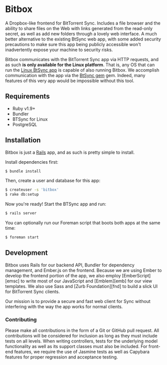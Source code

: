 # Bitbox

A Dropbox-like frontend for BitTorrent Sync. Includes a file browser and
the ability to share files on the Web with links generated from the
read-only secret, as well as add new folders through a lovely web
interface. A much better alternative to the existing BtSync web app,
with some added security precautions to make sure this app being
publicly accessible won't inadvertently expose your machine to
security risks.

Bitbox communicates with the BitTorrent Sync app via HTTP requests, and
as such **is only available for the Linux platform**. That is, any OS
that can run the [Linux BtSync app]() is capable of also running Bitbox.
We accomplish communication with the app via the [BtSync
gem](http://github.com/ChrisMacNaughton/BtSync) gem. Indeed, many
features of this very app would be impossible without this tool.

## Requirements

- Ruby v1.9+
- Bundler
- BTSync for Linux
- PostgreSQL

## Installation

Bitbox is just a [Rails](http://rubyonrails.org) app, and as such is
pretty simple to install.

Install dependencies first:

```bash
$ bundle install
```

Then, create a user and database for this app:

```bash
$ createuser -s 'bitbox'
$ rake db:setup
```

Now you're ready! Start the BTSync app and run:

```bash
$ rails server
```

You can optionally run our Foreman script that boots both apps at the
same time:

```bash
$ foreman start
```

## Development

Bitbox uses Rails for our backend API, Bundler for dependency
management, and Ember.js on the frontend. Because we are using Ember to
develop the frontend portion of the app, we also employ
[EmberScript][emsc] to write most of our JavaScript and [Emblem][emb]
for our view templates. We also use Sass and [Zurb Foundation][fnd] to
build a slick UI for BitTorrent Sync clients.

Our mission is to provide a secure and fast web
client for Sync without interfering with the way the app works for
normal clients.

### Contributing

Please make all contributions in the form of a Git or GitHub pull
request. All contributions will be considered for inclusion as long as
they must include tests on all levels. When writing controllers, tests for the
underlying model functionality as well as its support classes must also
be included. For front-end features, we require the use of Jasmine tests
as well as Capybara features for proper regression and acceptance
testing.
